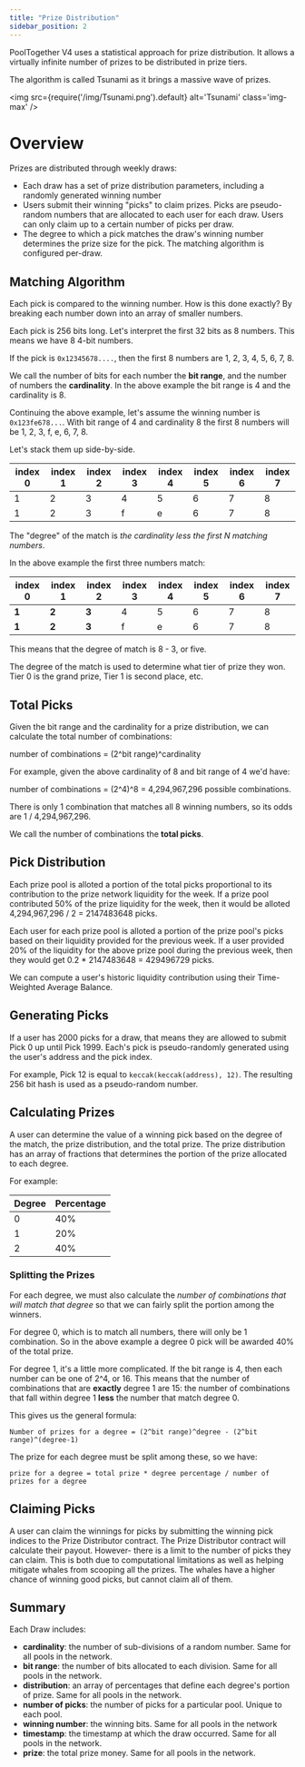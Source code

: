 ```yaml
---
title: "Prize Distribution"
sidebar_position: 2
---
```


PoolTogether V4 uses a statistical approach for prize distribution.  It allows a virtually infinite number of prizes to be distributed in prize tiers.

The algorithm is called Tsunami as it brings a massive wave of prizes.

<img
  src={require('/img/Tsunami.png').default}
  alt='Tsunami'
  class='img-max'
/>

# Overview

Prizes are distributed through weekly draws:

- Each draw has a set of prize distribution parameters, including a randomly generated winning number
- Users submit their winning "picks" to claim prizes.  Picks are pseudo-random numbers that are allocated to each user for each draw.  Users can only claim up to a certain number of picks per draw.
- The degree to which a pick matches the draw's winning number determines the prize size for the pick.  The matching algorithm is configured per-draw.

## Matching Algorithm

Each pick is compared to the winning number.  How is this done exactly?  By breaking each number down into an array of smaller numbers.

Each pick is 256 bits long.  Let's interpret the first 32 bits as 8 numbers.  This means we have 8 4-bit numbers.

If the pick is `0x12345678....`, then the first 8 numbers are 1, 2, 3, 4, 5, 6, 7, 8.

We call the number of bits for each number the **bit range**, and the number of numbers the **cardinality**.  In the above example the bit range is 4 and the cardinality is 8.

Continuing the above example, let's assume the winning number is `0x123fe678...`.  With bit range of 4 and cardinality 8 the first 8 numbers will be 1, 2, 3, f, e, 6, 7, 8.

Let's stack them up side-by-side.

| index 0 | index 1 | index 2 | index 3 | index 4 | index 5 | index 6 | index 7 |
| - | - | - | - | - | - | - | - |
| 1 | 2 | 3 | 4 | 5 | 6 | 7 | 8 |
| 1 | 2 | 3 | f | e | 6 | 7 | 8 |

The "degree" of the match is *the cardinality less the first N matching numbers*.

In the above example the first three numbers match:

| index 0 | index 1 | index 2 | index 3 | index 4 | index 5 | index 6 | index 7 |
| - | - | - | - | - | - | - | - |
| **1** | **2** | **3** | 4 | 5 | 6 | 7 | 8 |
| **1** | **2** | **3** | f | e | 6 | 7 | 8 |

This means that the degree of match is 8 - 3, or five.

The degree of the match is used to determine what tier of prize they won.  Tier 0 is the grand prize, Tier 1 is second place, etc.

## Total Picks

Given the bit range and the cardinality for a prize distribution, we can calculate the total number of combinations:

number of combinations = (2^bit range)^cardinality

For example, given the above cardinality of 8 and bit range of 4 we'd have:

number of combinations = (2^4)^8 = 4,294,967,296 possible combinations.

There is only 1 combination that matches all 8 winning numbers, so its odds are 1 / 4,294,967,296.

We call the number of combinations the **total picks**.

## Pick Distribution

Each prize pool is alloted a portion of the total picks proportional to its contribution to the prize network liquidity for the week.  If a prize pool contributed 50% of the prize liquidity for the week, then it would be alloted 4,294,967,296 / 2 = 2147483648 picks.

Each user for each prize pool is alloted a portion of the prize pool's picks based on their liquidity provided for the previous week.  If a user provided 20% of the liquidity for the above prize pool during the previous week, then they would get 0.2 * 2147483648 = 429496729 picks.

We can compute a user's historic liquidity contribution using their Time-Weighted Average Balance.

## Generating Picks

If a user has 2000 picks for a draw, that means they are allowed to submit Pick 0 up until Pick 1999.  Each's pick is pseudo-randomly generated using the user's address and the pick index.

For example, Pick 12 is equal to `keccak(keccak(address), 12)`.  The resulting 256 bit hash is used as a pseudo-random number.

## Calculating Prizes

A user can determine the value of a winning pick based on the degree of the match, the prize distribution, and the total prize.  The prize distribution has an array of fractions that determines the portion of the prize allocated to each degree.

For example:

| Degree | Percentage |
| ------ | ---------- |
| 0 | 40% |
| 1 | 20% |
| 2 | 40% |

### Splitting the Prizes

For each degree, we must also calculate the *number of combinations that will match that degree* so that we can fairly split the portion among the winners.

For degree 0, which is to match all numbers, there will only be 1 combination.  So in the above example a degree 0 pick will be awarded 40% of the total prize.

For degree 1, it's a little more complicated.  If the bit range is 4, then each number can be one of 2^4, or 16.  This means that the number of combinations that are **exactly** degree 1 are 15: the number of combinations that fall within degree 1 **less** the number that match degree 0.

This gives us the general formula:

`Number of prizes for a degree = (2^bit range)^degree - (2^bit range)^(degree-1)`

The prize for each degree must be split among these, so we have:

`prize for a degree = total prize * degree percentage / number of prizes for a degree`

## Claiming Picks

A user can claim the winnings for picks by submitting the winning pick indices to the Prize Distributor contract.  The Prize Distributor contract will calculate their payout.  However- there is a limit to the number of picks they can claim.  This is both due to computational limitations as well as helping mitigate whales from scooping all the prizes.  The whales have a higher chance of winning good picks, but cannot claim all of them.

## Summary

Each Draw includes:

- **cardinality**: the number of sub-divisions of a random number.  Same for all pools in the network.
- **bit range**: the number of bits allocated to each division. Same for all pools in the network.
- **distribution**: an array of percentages that define each degree's portion of prize. Same for all pools in the network.
- **number of picks**: the number of picks for a particular pool.  Unique to each pool.
- **winning number**: the winning bits.  Same for all pools in the network
- **timestamp**: the timestamp at which the draw occurred.  Same for all pools in the network.
- **prize**: the total prize money.  Same for all pools in the network.
